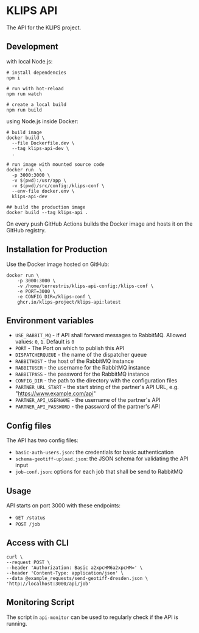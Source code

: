 # KLIPS API

The API for the KLIPS project.

## Development

with local Node.js:

```shell
# install dependencies
npm i

# run with hot-reload
npm run watch

# create a local build
npm run build
```

using Node.js inside Docker:

```shell
# build image
docker build \
  --file Dockerfile.dev \
  --tag klips-api-dev \
  .

# run image with mounted source code
docker run  \
  -p 3000:3000 \
  -v $(pwd):/usr/app \
  -v $(pwd)/src/config:/klips-conf \
  --env-file docker.env \
  klips-api-dev

## build the production image
docker build --tag klips-api .
```

On every push GitHub Actions builds the Docker image and hosts it on the GitHub registry.

## Installation for Production

Use the Docker image hosted on GitHub:

```shell
docker run \
    -p 3000:3000 \
    -v /home/terrestris/klips-api-config:/klips-conf \
    -e PORT=3000 \
    -e CONFIG_DIR=/klips-conf \
    ghcr.io/klips-project/klips-api:latest
```

## Environment variables

- `USE_RABBIT_MQ` - if API shall forward messages to RabbitMQ. Allowed values: `0`, `1`. Default is `0`
- `PORT` -  The Port on which to publish this API
- `DISPATCHERQUEUE` - the name of the dispatcher queue
- `RABBITHOST` - the host of the RabbitMQ instance
- `RABBITUSER` - the username for the RabbitMQ instance
- `RABBITPASS` - the password for the RabbitMQ instance
- `CONFIG_DIR` - the path to the directory with the configuration files
- `PARTNER_URL_START` - the start string of the partner's API URL, e.g. "https://www.example.com/api"
- `PARTNER_API_USERNAME` - the username of the partner's API
- `PARTNER_API_PASSWORD` - the password of the partner's API

## Config files

The API has two config files:

- `basic-auth-users.json`: the credentials for basic authentication
- `schema-geotiff-upload.json`: the JSON schema for validating the API input
- `job-conf.json`: options for each job that shall be send to RabbitMQ

## Usage

API starts on port 3000 with these endpoints:

- `GET /status`
- `POST /job`

## Access with CLI

```shell
curl \
--request POST \
--header 'Authorization: Basic a2xpcHM6a2xpcHM=' \
--header 'Content-Type: application/json' \
--data @example_requests/send-geotiff-dresden.json \
'http://localhost:3000/api/job'
```

## Monitoring Script

The script in `api-monitor` can be used to regularly check if the API is running.
